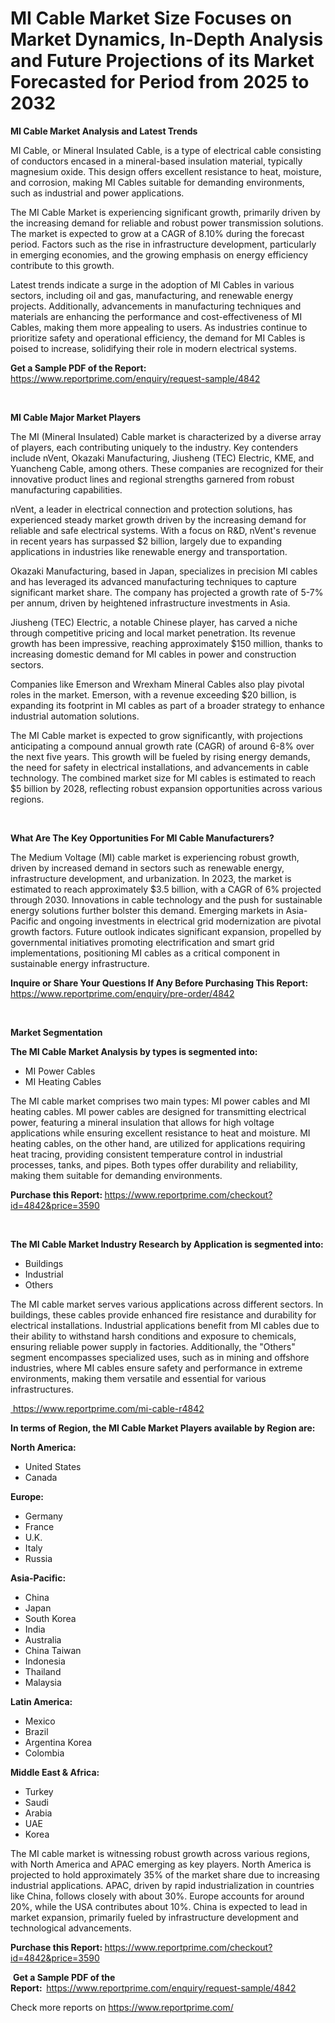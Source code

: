 <p><h1>MI Cable Market Size Focuses on Market Dynamics, In-Depth Analysis and Future Projections of its Market Forecasted for Period from 2025 to 2032</h1></p><p><strong>MI Cable Market Analysis and Latest Trends</strong></p>
<p><p>MI Cable, or Mineral Insulated Cable, is a type of electrical cable consisting of conductors encased in a mineral-based insulation material, typically magnesium oxide. This design offers excellent resistance to heat, moisture, and corrosion, making MI Cables suitable for demanding environments, such as industrial and power applications.</p><p>The MI Cable Market is experiencing significant growth, primarily driven by the increasing demand for reliable and robust power transmission solutions. The market is expected to grow at a CAGR of 8.10% during the forecast period. Factors such as the rise in infrastructure development, particularly in emerging economies, and the growing emphasis on energy efficiency contribute to this growth.</p><p>Latest trends indicate a surge in the adoption of MI Cables in various sectors, including oil and gas, manufacturing, and renewable energy projects. Additionally, advancements in manufacturing techniques and materials are enhancing the performance and cost-effectiveness of MI Cables, making them more appealing to users. As industries continue to prioritize safety and operational efficiency, the demand for MI Cables is poised to increase, solidifying their role in modern electrical systems.</p></p>
<p><strong>Get a Sample PDF of the Report:&nbsp;</strong> <a href="https://www.reportprime.com/enquiry/request-sample/4842?utm_campaign=3084&utm_medium=2&utm_source=Github&utm_content=ia&utm_term=19032025&utm_id=mi-cable">https://www.reportprime.com/enquiry/request-sample/4842</a></p>
<p>&nbsp;</p>
<p><strong>MI Cable Major Market Players</strong></p>
<p><p>The MI (Mineral Insulated) Cable market is characterized by a diverse array of players, each contributing uniquely to the industry. Key contenders include nVent, Okazaki Manufacturing, Jiusheng (TEC) Electric, KME, and Yuancheng Cable, among others. These companies are recognized for their innovative product lines and regional strengths garnered from robust manufacturing capabilities.</p><p>nVent, a leader in electrical connection and protection solutions, has experienced steady market growth driven by the increasing demand for reliable and safe electrical systems. With a focus on R&D, nVent's revenue in recent years has surpassed $2 billion, largely due to expanding applications in industries like renewable energy and transportation.</p><p>Okazaki Manufacturing, based in Japan, specializes in precision MI cables and has leveraged its advanced manufacturing techniques to capture significant market share. The company has projected a growth rate of 5-7% per annum, driven by heightened infrastructure investments in Asia.</p><p>Jiusheng (TEC) Electric, a notable Chinese player, has carved a niche through competitive pricing and local market penetration. Its revenue growth has been impressive, reaching approximately $150 million, thanks to increasing domestic demand for MI cables in power and construction sectors.</p><p>Companies like Emerson and Wrexham Mineral Cables also play pivotal roles in the market. Emerson, with a revenue exceeding $20 billion, is expanding its footprint in MI cables as part of a broader strategy to enhance industrial automation solutions.</p><p>The MI Cable market is expected to grow significantly, with projections anticipating a compound annual growth rate (CAGR) of around 6-8% over the next five years. This growth will be fueled by rising energy demands, the need for safety in electrical installations, and advancements in cable technology. The combined market size for MI cables is estimated to reach $5 billion by 2028, reflecting robust expansion opportunities across various regions.</p></p>
<p>&nbsp;</p>
<p><strong>What Are The Key Opportunities For MI Cable Manufacturers?</strong></p>
<p><p>The Medium Voltage (MI) cable market is experiencing robust growth, driven by increased demand in sectors such as renewable energy, infrastructure development, and urbanization. In 2023, the market is estimated to reach approximately $3.5 billion, with a CAGR of 6% projected through 2030. Innovations in cable technology and the push for sustainable energy solutions further bolster this demand. Emerging markets in Asia-Pacific and ongoing investments in electrical grid modernization are pivotal growth factors. Future outlook indicates significant expansion, propelled by governmental initiatives promoting electrification and smart grid implementations, positioning MI cables as a critical component in sustainable energy infrastructure.</p></p>
<p><strong>Inquire or Share Your Questions If Any Before Purchasing This Report:</strong> <a href="https://www.reportprime.com/enquiry/pre-order/4842?utm_campaign=3084&utm_medium=2&utm_source=Github&utm_content=ia&utm_term=19032025&utm_id=mi-cable">https://www.reportprime.com/enquiry/pre-order/4842</a></p>
<p>&nbsp;</p>
<p><strong>Market Segmentation</strong></p>
<p><strong>The MI Cable Market Analysis by types is segmented into:</strong></p>
<p><ul><li>MI Power Cables</li><li>MI Heating Cables</li></ul></p>
<p><p>The MI cable market comprises two main types: MI power cables and MI heating cables. MI power cables are designed for transmitting electrical power, featuring a mineral insulation that allows for high voltage applications while ensuring excellent resistance to heat and moisture. MI heating cables, on the other hand, are utilized for applications requiring heat tracing, providing consistent temperature control in industrial processes, tanks, and pipes. Both types offer durability and reliability, making them suitable for demanding environments.</p></p>
<p><strong>Purchase this Report:&nbsp;</strong><a href="https://www.reportprime.com/checkout?id=4842&price=3590&utm_campaign=3084&utm_medium=2&utm_source=Github&utm_content=ia&utm_term=19032025&utm_id=mi-cable">https://www.reportprime.com/checkout?id=4842&price=3590</a></p>
<p>&nbsp;</p>
<p><strong>The MI Cable Market Industry Research by Application is segmented into:</strong></p>
<p><ul><li>Buildings</li><li>Industrial</li><li>Others</li></ul></p>
<p><p>The MI cable market serves various applications across different sectors. In buildings, these cables provide enhanced fire resistance and durability for electrical installations. Industrial applications benefit from MI cables due to their ability to withstand harsh conditions and exposure to chemicals, ensuring reliable power supply in factories. Additionally, the "Others" segment encompasses specialized uses, such as in mining and offshore industries, where MI cables ensure safety and performance in extreme environments, making them versatile and essential for various infrastructures.</p></p>
<p><a href="https://www.reportprime.com/mi-cable-r4842?utm_campaign=3084&utm_medium=2&utm_source=Github&utm_content=ia&utm_term=19032025&utm_id=mi-cable">&nbsp;https://www.reportprime.com/mi-cable-r4842</a></p>
<p><strong>In terms of Region, the MI Cable Market Players available by Region are:</strong></p>
<p>
    <p> <strong> North America: </strong>
        <ul>
            <li>United States</li>
            <li>Canada</li>
        </ul>
        </p> 
    <p> <strong> Europe: </strong>
        <ul>
            <li>Germany</li>
            <li>France</li>
            <li>U.K.</li>
            <li>Italy</li>
            <li>Russia</li>
        </ul>
        </p> 
    <p> <strong> Asia-Pacific: </strong>
        <ul>
            <li>China</li>
            <li>Japan</li>
            <li>South Korea</li>
            <li>India</li>
            <li>Australia</li>
            <li>China Taiwan</li>
            <li>Indonesia</li>
            <li>Thailand</li>
            <li>Malaysia</li>
        </ul>
        </p> 
    <p> <strong> Latin America: </strong>
        <ul>
            <li>Mexico</li>
            <li>Brazil</li>
            <li>Argentina Korea</li>
            <li>Colombia</li>
        </ul>
        </p> 
    <p> <strong> Middle East & Africa: </strong>
        <ul>
            <li>Turkey</li>
            <li>Saudi</li>
            <li>Arabia</li>
            <li>UAE</li>
            <li>Korea</li>
        </ul>
    </p>
    </p>
<p><p>The MI cable market is witnessing robust growth across various regions, with North America and APAC emerging as key players. North America is projected to hold approximately 35% of the market share due to increasing industrial applications. APAC, driven by rapid industrialization in countries like China, follows closely with about 30%. Europe accounts for around 20%, while the USA contributes about 10%. China is expected to lead in market expansion, primarily fueled by infrastructure development and technological advancements.</p></p>
<p><strong>Purchase this Report: </strong><a href="https://www.reportprime.com/checkout?id=4842&price=3590&utm_campaign=3084&utm_medium=2&utm_source=Github&utm_content=ia&utm_term=19032025&utm_id=mi-cable">https://www.reportprime.com/checkout?id=4842&price=3590</a></p>
<p>&nbsp;<strong>Get a Sample PDF of the Report:&nbsp;&nbsp;</strong><a href="https://www.reportprime.com/enquiry/request-sample/4842?utm_campaign=3084&utm_medium=2&utm_source=Github&utm_content=ia&utm_term=19032025&utm_id=mi-cable">https://www.reportprime.com/enquiry/request-sample/4842</a></p>
<p><strong></strong></p>
<p>Check more reports on <a href="https://www.reportprime.com/?utm_campaign=3084&utm_medium=2&utm_source=Github&utm_content=ia&utm_term=19032025&utm_id=mi-cable">https://www.reportprime.com/</a></p>